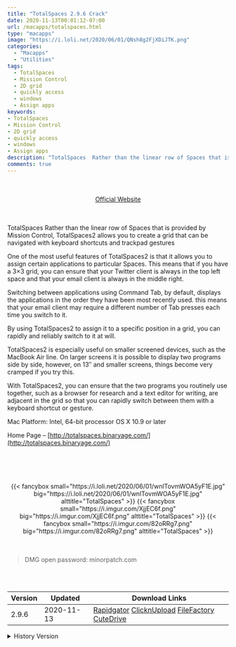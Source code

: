 ```yaml
---
title: "TotalSpaces 2.9.6 Crack"
date: 2020-11-13T00:01:12-07:00
url: /macapps/totalspaces.html
type: "macapps"
image: "https://i.loli.net/2020/06/01/QNsh8g2FjXDiJTK.png"
categories:
  - "Macapps"
  - "Utilities"
tags:
  - TotalSpaces
  - Mission Control
  - 2D grid
  - quickly access
  - windows
  - Assign apps
keywords:
- TotalSpaces
- Mission Control
- 2D grid
- quickly access
- windows
- Assign apps
description: "TotalSpaces  Rather than the linear row of Spaces that is provided by Mission Control, TotalSpaces2 allows you to create a grid that can be navigated with keyboard shortcuts and trackpad gestures"
comments: true
---
```


<br/>
<br/>
<center>
<a href="http://totalspaces.binaryage.com/" target="blank"><div class="border border-blue-500 rounded-lg transition duration-500 
    ease-in-out w-48 text-lg text-blue-500 text-center px-2 hover:bg-blue-500 hover:text-white">
  Official Website 
</div></a>
</center>
<br/>
<br/>

TotalSpaces  Rather than the linear row of Spaces that is provided by Mission Control, TotalSpaces2 allows you to create a grid that can be navigated with keyboard shortcuts and trackpad gestures

One of the most useful features of TotalSpaces2 is that it allows you to assign certain applications to particular Spaces. This means that if you have a 3×3 grid, you can ensure that your Twitter client is always in the top left space and that your email client is always in the middle right.

Switching between applications using Command Tab, by default, displays the applications in the order they have been most recently used. this means that your email client may require a different number of Tab presses each time you switch to it.

By using TotalSpaces2 to assign it to a specific position in a grid, you can rapidly and reliably switch to it at will.

TotalSpaces2 is especially useful on smaller screened devices, such as the MacBook Air line. On larger screens it is possible to display two programs side by side, however, on 13″ and smaller screens, things become very cramped if you try this.

With TotalSpaces2, you can ensure that the two programs you routinely use together, such as a browser for research and a text editor for writing, are adjacent in the grid so that you can rapidly switch between them with a keyboard shortcut or gesture.



Mac Platform: Intel, 64-bit processor OS X 10.9 or later



Home Page – [http://totalspaces.binaryage.com/](http://totalspaces.binaryage.com/)

<br/>
<br/>
<script async src="https://pagead2.googlesyndication.com/pagead/js/adsbygoogle.js"></script>
<ins class="adsbygoogle"
     style="display:block; text-align:center;"
     data-ad-layout="in-article"
     data-ad-format="fluid"
     data-ad-client="ca-pub-8746275014476192"
     data-ad-slot="5144997159"></ins>
<script>
     (adsbygoogle = window.adsbygoogle || []).push({});
</script>
<br/>
<br/>


<center>

<div class="w-full grid grid-cols-3 flex gap-2">
{{< fancybox small="https://i.loli.net/2020/06/01/wnlTovmWOA5yF1E.jpg" big="https://i.loli.net/2020/06/01/wnlTovmWOA5yF1E.jpg" alttitle="TotalSpaces" >}}
{{< fancybox small="https://i.imgur.com/XjjEC6f.png" big="https://i.imgur.com/XjjEC6f.png" alttitle="TotalSpaces" >}}
{{< fancybox small="https://i.imgur.com/82oRRg7.png" big="https://i.imgur.com/82oRRg7.png" alttitle="TotalSpaces" >}}
</div>


</center>

<br/>
<br/>


> DMG open password: minorpatch.com

<br/>

<br/>
<div id="history_version" class="history_version">

| Version | Updated | Download Links |
| ---- | ---- | ---- |
| 2.9.6 | 2020-11-13 | [Rapidgator](https://ouo.io/wln0kL)   [ClicknUpload](https://ouo.io/XNGn0QY)   [FileFactory](https://ouo.io/UEOss9)   [CuteDrive](https://ouo.io/rf7yMLZ) |
<details>
<summary>History Version</summary>

| Version | Updated | Download Links |
| ---- | ---- | ---- |
| 2.8.12 | 2020-06-01 | [UsersCloud](https://ouo.io/mZLo2Y3)   [ClicknUpload](https://ouo.io/MBgQiN)   [FileFactory](https://ouo.io/vdHkZ4)   [CuteDrive](https://ouo.io/f1KKH7) |
</details>

</div>
